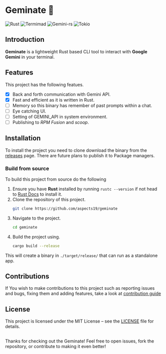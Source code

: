 # Geminate 🌱
![Rust](https://img.shields.io/badge/Rust-v1.76.0-orange?style=flat&logo=rust&logoColor=white)
![Termimad](https://img.shields.io/badge/Termimad-v0.31.2-blue?style=flat&logo=terminal&logoColor=white)
![Gemini-rs](https://img.shields.io/badge/Gemini--rs-v0.4.2-purple?style=flat&logo=google-gemini&logoColor=white)
![Tokio](https://img.shields.io/badge/Tokio-v1.43.0-red?style=flat&logo=lightning&logoColor=white)

## Introduction 

**Geminate** is a lightweight Rust based CLI tool to interact with **Google Gemini** in your terminal. 

## Features
This project has the following featues.

- [x] Back and forth communication with Gemini API.
- [x] Fast and efficient as it is written in Rust.
- [ ] Memory so this binary has remember of past prompts within a chat.
- [ ] Eye catching UI.
- [ ] Setting of GEMINI_API in system environment.
- [ ] Publishing to *RPM Fusion* and *scoop*.

## Installation 

To install the project you need to clone download the binary from the [releases](https://github.com/aspects19/geminate/releases/tag/bin) page.
There are future plans to publish it to Package managers.

### Build from source

To build this project from source do the following
1. Ensure you have **Rust** installed by running `rustc --version` if not head to [Rust Docs](https://www.rust-lang.org/tools/install) to install it.
2. Clone the repository of this project.
    ``` sh
    git clone https://github.com/aspects19/geminate
    ```
3. Navigate to the project.
    ``` sh
    cd geminate
    ```
4. Build the project using.
    ``` sh
    cargo build --release
    ```

This will create a binary in `./target/release/` that can run as a standalone app.

## Contributions

If You wish to make contributions to this project such as reporting issues and bugs, fixing them and adding features, take a look at [contribution guide](https://github.com/aspects19/geminate/blob/main/CONTRIBUTING.md)

## License

This project is licensed under the MIT License – see the [LICENSE](https://github.com/aspects19/geminate/blob/main/LICENSE) file for details.

##

Thanks for checking out the Geminate! Feel free to open issues, fork the repository, or contribute to making it even better!

